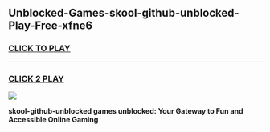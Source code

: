 
## Unblocked-Games-skool-github-unblocked-Play-Free-xfne6
<h3>
<a href="https://premium76.site?title=skool-github-unblocked&ref=23A">CLICK TO PLAY</a></h3>
<hr>

<h3>
<a href="https://premium76.site?title=skool-github-unblocked&ref=23A">CLICK 2 PLAY</a>
  
</h3>

<a href="https://premium76.site?title=skool-github-unblocked&ref=23A"><img src="https://clearcache.store/games.png"></a>


**skool-github-unblocked games unblocked: Your Gateway to Fun and Accessible Online Gaming**
